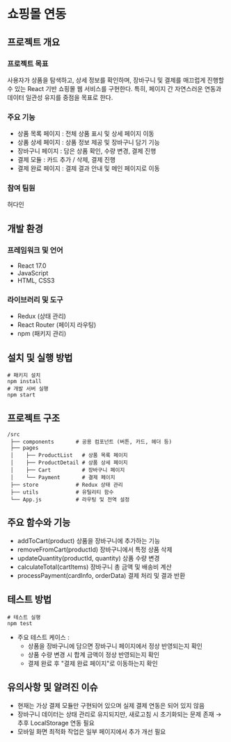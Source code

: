 # 쇼핑몰 연동

## 프로젝트 개요
### 프로젝트 목표
사용자가 상품을 탐색하고, 상세 정보를 확인하며, 장바구니 및 결제를 매끄럽게 진행할 수 있는 React 기반 쇼핑몰 웹 서비스를 구현한다.
특히, 페이지 간 자연스러운 연동과 데이터 일관성 유지를 중점을 목표로 한다.

### 주요 기능
- 상품 목록 페이지 : 전체 상품 표시 및 상세 페이지 이동
- 상품 상세 페이지 : 상품 정보 제공 및 장바구니 담기 기능
- 장바구니 페이지 : 담은 상품 확인, 수량 변경, 결제 진행
- 결제 모듈 : 카드 추가 / 삭제, 결제 진행
- 결제 완료 페이지 : 결제 결과 안내 및 메인 페이지로 이동

### 참여 팀원
허다인

## 개발 환경
### 프레임워크 및 언어
- React 17.0
- JavaScript
- HTML, CSS3
### 라이브러리 및 도구
- Redux (상태 관리)
- React Router (페이지 라우팅)
- npm (패키지 관리)

## 설치 및 실행 방법
```
# 패키지 설치
npm install
# 개발 서버 실행
npm start
```
## 프로젝트 구조
```
/src
 ├── components       # 공용 컴포넌트 (버튼, 카드, 헤더 등)
 ├── pages
 │    ├── ProductList   # 상품 목록 페이지
 │    ├── ProductDetail # 상품 상세 페이지
 │    ├── Cart          # 장바구니 페이지
 │    └── Payment       # 결제 페이지
 ├── store            # Redux 상태 관리
 ├── utils            # 유틸리티 함수
 └── App.js           # 라우팅 및 전역 설정
```

## 주요 함수와 기능
- addToCart(product)
  상품을 장바구니에 추가하는 기능
- removeFromCart(productId)
  장바구니에서 특정 상품 삭제
- updateQuantity(productId, quantity)
  상품 수량 변경
- calculateTotal(cartItems)
  장바구니 총 금액 및 배송비 계산
- processPayment(cardInfo, orderData)
  결제 처리 및 결과 반환

## 테스트 방법
```
# 테스트 실행
npm test
```
- 주요 테스트 케이스 :
  - 상품을 장바구니에 담으면 장바구니 페이지에서 정상 반영되는지 확인
  - 상품 수량 변경 시 합계 금액이 정상 반영되는지 확인
  - 결제 완료 후 "결제 완료 페이지"로 이동하는지 확인

## 유의사항 및 알려진 이슈
- 현재는 가상 결제 모듈만 구현되어 있으며 실제 결제 연동은 되어 있지 않음
- 장바구니 데이터는 상태 관리로 유지되지만, 새로고침 시 초기화되는 문제 존재 → 추후 LocalStorage 연동 필요
- 모바일 화면 최적화 작업은 일부 페이지에서 추가 개선 필요
